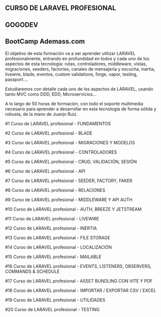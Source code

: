 ## CURSO DE LARAVEL PROFESIONAL

## GOGODEV

## BootCamp Ademass.com

El objetivo de esta formación va a ser aprender utilizar LARAVEL profesionalmente, entrando en profundidad en todos y cada uno de los aspectos de esta tecnología: rutas, controladores, middleware, vistas, migraciones, seeders, factories, canales de mensajería y escucha, inertia, livewire, blade, eventos, custom validations, forge, vapor, testing, passport....

Estudiaremos con detalle cada uno de los aspectos de LARAVEL, usando tanto MVC como DDD, EDD, Microservicios...

A lo largo de 50 horas de formación, con todo el soporte multimedia necesario para aprender a desarrollar en esta tecnología de forma sólida y robusta, de la mano de Juanjo Ruiz.

#1 Curso de LARAVEL profesional - FUNDAMENTOS

#2 Curso de LARAVEL profesional - BLADE

#3 Curso de LARAVEL profesional - MIGRACIONES Y MODELOS

#4 Curso de LARAVEL profesional - CONTROLADORES

#5 Curso de LARAVEL profesional - CRUD, VALIDACIÓN, SESIÓN

#6 Curso de LARAVEL profesional - API

#7 Curso de LARAVEL profesional - SEEDER, FACTORY, FAKER

#8 Curso de LARAVEL profesional - RELACIONES

#9 Curso de LARAVEL profesional - MIDDLEWARE Y API AUTH

#10 Curso de LARAVEL profesional - AUTH, BREEZE Y JETSTREAM

#11 Curso de LARAVEL profesional - LIVEWIRE

#12 Curso de LARAVEL profesional - INERTIA

#13 Curso de LARAVEL profesional - FILE STORAGE

#14 Curso de LARAVEL profesional - LOCALIZACIÓN

#15 Curso de LARAVEL profesional - MAILABLE

#16 Curso de LARAVEL profesional - EVENTS, LISTENERS, OBSERVERS, COMMANDS & SCHEDULE

#17 Curso de LARAVEL profesional - ASSET BUNDLING CON VITE Y PDF

#18 Curso de LARAVEL profesional - IMPORTAR / EXPORTAR CSV / EXCEL

#19 Curso de LARAVEL profesional - UTILIDADES

#20 Curso de LARAVEL profesional - TESTING
